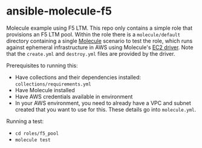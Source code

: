 # ansible-molecule-f5
Molecule example using F5 LTM. This repo only contains a simple role that provisions an F5 LTM pool. Within the role there is a `molecule/default` directory containing a single [Molecule](https://ansible.readthedocs.io/projects/molecule/) scenario to test the role, which runs against ephemeral infrastructure in AWS using Molecule's [EC2 driver](https://github.com/ansible-community/molecule-plugins/tree/main/doc/ec2). Note that the `create.yml` and `destroy.yml` files are provided by the driver.

Prerequisites to running this:
* Have collections and their dependencies installed: `collections/requirements.yml`
* Have Molecule installed
* Have AWS credentials available in environment
* In your AWS environment, you need to already have a VPC and subnet created that you want to use for this. These details go into `molecule.yml`.

Running a test:
* `cd roles/f5_pool`
* `molecule test`
